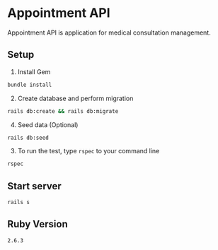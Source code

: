 # Appointment API

Appointment API is application for medical consultation management.

## Setup
1. Install Gem

```bash
bundle install
```

2. Create database and perform migration

```bash
rails db:create && rails db:migrate
```

4. Seed data (Optional)

```bash
rails db:seed
```

3. To run the test, type `rspec` to your command line
```bash
rspec
```

## Start server

```bash
rails s
```

## Ruby Version

`2.6.3`
